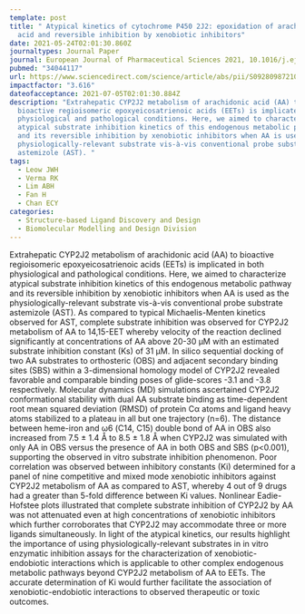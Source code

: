 ```yaml
---
template: post
title: " Atypical kinetics of cytochrome P450 2J2: epoxidation of arachidonic
  acid and reversible inhibition by xenobiotic inhibitors"
date: 2021-05-24T02:01:30.860Z
journaltypes: Journal Paper
journal: European Journal of Pharmaceutical Sciences 2021, 10.1016/j.ejps.2021.105889
pubmed: "34044117"
url: https://www.sciencedirect.com/science/article/abs/pii/S0928098721001901?via%3Dihub
impactfactor: "3.616"
dateofacceptance: 2021-07-05T02:01:30.884Z
description: "Extrahepatic CYP2J2 metabolism of arachidonic acid (AA) to
  bioactive regioisomeric epoxyeicosatrienoic acids (EETs) is implicated in both
  physiological and pathological conditions. Here, we aimed to characterize
  atypical substrate inhibition kinetics of this endogenous metabolic pathway
  and its reversible inhibition by xenobiotic inhibitors when AA is used as the
  physiologically-relevant substrate vis-à-vis conventional probe substrate
  astemizole (AST). "
tags:
  - Leow JWH
  - Verma RK
  - Lim ABH
  - Fan H
  - Chan ECY
categories:
  - Structure-based Ligand Discovery and Design
  - Biomolecular Modelling and Design Division
---
```

<!--StartFragment-->

Extrahepatic CYP2J2 metabolism of arachidonic acid (AA) to bioactive regioisomeric epoxyeicosatrienoic acids (EETs) is implicated in both physiological and pathological conditions. Here, we aimed to characterize atypical substrate inhibition kinetics of this endogenous metabolic pathway and its reversible inhibition by xenobiotic inhibitors when AA is used as the physiologically-relevant substrate vis-à-vis conventional probe substrate astemizole (AST). As compared to typical Michaelis-Menten kinetics observed for AST, complete substrate inhibition was observed for CYP2J2 metabolism of AA to 14,15-EET whereby velocity of the reaction declined significantly at concentrations of AA above 20-30 µM with an estimated substrate inhibition constant (Ks) of 31 µM. In silico sequential docking of two AA substrates to orthosteric (OBS) and adjacent secondary binding sites (SBS) within a 3-dimensional homology model of CYP2J2 revealed favorable and comparable binding poses of glide-scores -3.1 and -3.8 respectively. Molecular dynamics (MD) simulations ascertained CYP2J2 conformational stability with dual AA substrate binding as time-dependent root mean squared deviation (RMSD) of protein Cα atoms and ligand heavy atoms stabilized to a plateau in all but one trajectory (n=6). The distance between heme-iron and ω6 (C14, C15) double bond of AA in OBS also increased from 7.5 ± 1.4 Å to 8.5 ± 1.8 Å when CYP2J2 was simulated with only AA in OBS versus the presence of AA in both OBS and SBS (p<0.001), supporting the observed in vitro substrate inhibition phenomenon. Poor correlation was observed between inhibitory constants (Ki) determined for a panel of nine competitive and mixed mode xenobiotic inhibitors against CYP2J2 metabolism of AA as compared to AST, whereby 4 out of 9 drugs had a greater than 5-fold difference between Ki values. Nonlinear Eadie-Hofstee plots illustrated that complete substrate inhibition of CYP2J2 by AA was not attenuated even at high concentrations of xenobiotic inhibitors which further corroborates that CYP2J2 may accommodate three or more ligands simultaneously. In light of the atypical kinetics, our results highlight the importance of using physiologically-relevant substrates in in vitro enzymatic inhibition assays for the characterization of xenobiotic-endobiotic interactions which is applicable to other complex endogenous metabolic pathways beyond CYP2J2 metabolism of AA to EETs. The accurate determination of Ki would further facilitate the association of xenobiotic-endobiotic interactions to observed therapeutic or toxic outcomes.

<!--EndFragment-->